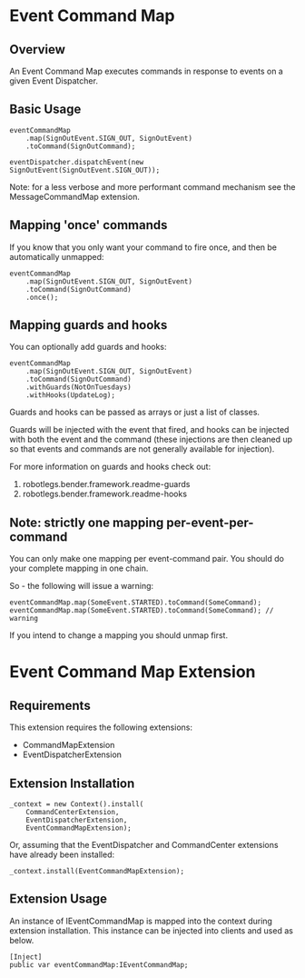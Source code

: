 # Event Command Map

## Overview

An Event Command Map executes commands in response to events on a given Event Dispatcher.

## Basic Usage

    eventCommandMap
        .map(SignOutEvent.SIGN_OUT, SignOutEvent)
        .toCommand(SignOutCommand);
    
    eventDispatcher.dispatchEvent(new SignOutEvent(SignOutEvent.SIGN_OUT));

Note: for a less verbose and more performant command mechanism see the MessageCommandMap extension.

## Mapping 'once' commands

If you know that you only want your command to fire once, and then be automatically unmapped:

	eventCommandMap
        .map(SignOutEvent.SIGN_OUT, SignOutEvent)
        .toCommand(SignOutCommand)
		.once();

## Mapping guards and hooks

You can optionally add guards and hooks:

	eventCommandMap
        .map(SignOutEvent.SIGN_OUT, SignOutEvent)
        .toCommand(SignOutCommand)
		.withGuards(NotOnTuesdays)
		.withHooks(UpdateLog);
	
Guards and hooks can be passed as arrays or just a list of classes.	

Guards will be injected with the event that fired, and hooks can be injected with both the event and the command (these injections are then cleaned up so that events and commands are not generally available for injection).

For more information on guards and hooks check out: 

1. robotlegs.bender.framework.readme-guards
2. robotlegs.bender.framework.readme-hooks

## Note: strictly one mapping per-event-per-command

You can only make one mapping per event-command pair. You should do your complete mapping in one chain.

So - the following will issue a warning:

	eventCommandMap.map(SomeEvent.STARTED).toCommand(SomeCommand);
	eventCommandMap.map(SomeEvent.STARTED).toCommand(SomeCommand); // warning

If you intend to change a mapping you should unmap first.

# Event Command Map Extension

## Requirements

This extension requires the following extensions:

+ CommandMapExtension
+ EventDispatcherExtension

## Extension Installation

    _context = new Context().install(
    	CommandCenterExtension,
    	EventDispatcherExtension,
	    EventCommandMapExtension);

Or, assuming that the EventDispatcher and CommandCenter extensions have already been installed:

	_context.install(EventCommandMapExtension);

## Extension Usage

An instance of IEventCommandMap is mapped into the context during extension installation. This instance can be injected into clients and used as below.

	[Inject]
	public var eventCommandMap:IEventCommandMap;

